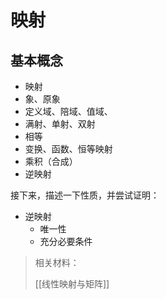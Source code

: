 # 映射

## 基本概念

-   映射
-   象、原象
-   定义域、陪域、值域、
-   满射、单射、双射
-   相等
-   变换、函数、恒等映射
-   乘积（合成）
-   逆映射

接下来，描述一下性质，并尝试证明：

-   逆映射
    -   唯一性
    -   充分必要条件

> 相关材料：
>
> [[线性映射与矩阵]]
